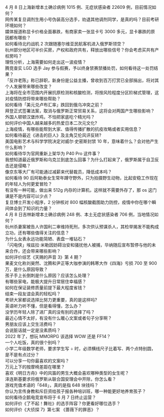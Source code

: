 4 月 8 日上海新增本土确诊病例 1015 例、无症状感染者 22609 例，目前情况如何？  
网传某复旦调剂生用小号伪装高分选手，劝退其他调剂同学，是真的吗？目前考研环境如何？  
媒体报道称显卡价格全面暴跌，有商家卖一张显卡亏 3000 多元，显卡暴跌的原因都有哪些？  
如何看待北约战机 2 次跟随塞尔维亚民航客机进入俄罗斯领空？  
杭州部分地区可半价买房，产权和政府共有，释放出哪些信号？你会考虑买共有产权房吗？  
理性分析，上海需要如何走出这一波疫情？  
腾竞查实 LGD 选手 Jay 参与假赛，予以终身禁赛禁播处罚，如何看待这一处罚结果？  
「反诈老陈」称已辞职，新身份是公益主播，曾收到百万打赏已全部捐出，将对其个人发展带来哪些改变？  
上海将在全市范围内开展抗原检测和核酸检测，将按风险程度分区阶梯式管理，这对疫情防控将带来哪些帮助？  
如何看待「美元兑卢布汇率」跌回到俄乌冲突之前？  
拜登正式签署法案，取消与俄罗斯正常贸易关系，这将会对两国产生哪些影响？  
外国人顿顿汉堡炸鸡，不怕把家底吃个精光吗？  
如何评价中国人越来越多的热爱日本二次元文化?  
上海疫情，有哪些能帮到大家、值得传播扩散的抗疫攻略或者实用信息？  
如何看待最近《进击的巨人》及主角艾伦风评反转?  
美国电影艺术与科学学院决定对威尔·史密斯封禁 10 年，意味着什么？会对他产生什么影响？  
如何看待华为官网重新上架华为 P40 Pro 这件事？  
我想知道最近俄罗斯和乌克兰到底怎么回事？为什么打起来了，俄罗斯属于自卫反击还是侵略？  
像京东等大厂有可能通过减薪来代替裁员，降低成本吗？  
如何看待 90 后阿勒泰女生常年蹲守野外，只为拍摄野生动物，比起安稳工作现在的年轻人为何更爱冒险？  
有没有一种可能，做出来 512g 内存的计算机，这样就不需要外存了，那 os 这门课是不是内容可以少点？  
复旦博士开发小程序，2 分钟核对 800 幅核酸截图助力防控，疫情中你在哪个瞬间体会到了知识的力量？  
4 月 8 日吉林新增本土确诊病例 248 例、本土无症状感染者 706 例，当地情况如何？  
杭州杀妻案被告人许国利二审维持死刑，多次供认预谋杀人，其检举揭发不能构成立功，还有哪些值得关注的信息？  
为什么女表永远功能简陋、表盘一堆钻石？  
「闪电侠」埃兹拉·米勒因妨碍治安和骚扰他人被捕，华纳随后宣布暂停与他的未来合作，还会带来哪些影响？  
如何评价综艺《天赐的声音 3》第 4 期？  
果麦文化称刘昊然、沈腾和尹正等大咖参演的韩寒大作《四海》亏损 700 至 900 万，是什么原因导致？  
孩子手上长倒刺是什么原因？应该怎么处理？  
有哪些家电，能极大提升日常居住幸福感？  
如何在保证装修质量前提下最大程度省钱？  
结束一段友谊会真的轻松吗？  
考研大家都说选择比努力更重要，真的是这样吗?  
英语听力听不懂，但是看得懂，怎么办？  
没学历年轻人除了进厂真的没有别的选择了吗？  
最近心情不太好，有没有什么暖心文案或者句子分享啊？  
男朋友应该上交生活费吗？  
会说脏话就一定是没素质吗？  
2022 年了，想玩 MMORPG 该选择 WOW 还是 FF14？  
一个人吃饭，真的很个别吗？  
小学二年级数学老师，要求学生写 ÷ 时，必须横线尺子比着写、两个点特别圆，是不是有点过分？  
可以分享一句你最喜欢的文案吗？  
万元上下的按摩椅差距在哪里？  
喜欢《明日方舟》中的风笛的男生大概会喜欢哪种类型的女生呢？  
泽连斯基要求将俄罗斯从联合国安理会中开除，你怎么看？  
游戏充值术语的「648」，真的是指 648 块钱吗？  
你认为言传身教和斥巨资给孩子报各种培训班，哪一种能更好地养育孩子？  
如何看待企鹅电竞宣布将于 6 月 7 日终止运营？  
如何评价《了不起！舞社》的选手阵容？你更看好哪位选手？  
如何评价《大侦探 7》第七案 《蔷薇下的罪恶》？  
